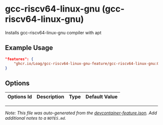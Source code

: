 
# gcc-riscv64-linux-gnu (gcc-riscv64-linux-gnu)

Installs gcc-riscv64-linux-gnu compiler with apt

## Example Usage

```json
"features": {
    "ghcr.io/Loag/gcc-riscv64-linux-gnu-feature/gcc-riscv64-linux-gnu:0": {}
}
```

## Options

| Options Id | Description | Type | Default Value |
|-----|-----|-----|-----|




---

_Note: This file was auto-generated from the [devcontainer-feature.json](https://github.com/Loag/gcc-riscv64-linux-gnu-feature/blob/main/src/gcc-riscv64-linux-gnu/devcontainer-feature.json).  Add additional notes to a `NOTES.md`._

